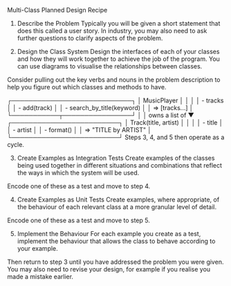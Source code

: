 Multi-Class Planned Design Recipe
1. Describe the Problem
Typically you will be given a short statement that does this called a user story. In industry, you may also need to ask further questions to clarify aspects of the problem.

2. Design the Class System
Design the interfaces of each of your classes and how they will work together to achieve the job of the program. You can use diagrams to visualise the relationships between classes.

Consider pulling out the key verbs and nouns in the problem description to help you figure out which classes and methods to have.

┌────────────────────────────┐
│ MusicPlayer                │
│                            │
│ - tracks                   │
│ - add(track)               │
│ - search_by_title(keyword) │
│   => [tracks...]           │
└───────────┬────────────────┘
            │
            │ owns a list of
            ▼
┌─────────────────────────┐
│ Track(title, artist)    │
│                         │
│ - title                 │
│ - artist                │
│ - format()              │
│   => "TITLE by ARTIST"  │
└─────────────────────────┘
Steps 3, 4, and 5 then operate as a cycle.

3. Create Examples as Integration Tests
Create examples of the classes being used together in different situations and combinations that reflect the ways in which the system will be used.

Encode one of these as a test and move to step 4.

4. Create Examples as Unit Tests
Create examples, where appropriate, of the behaviour of each relevant class at a more granular level of detail.

Encode one of these as a test and move to step 5.

5. Implement the Behaviour
For each example you create as a test, implement the behaviour that allows the class to behave according to your example.

Then return to step 3 until you have addressed the problem you were given. You may also need to revise your design, for example if you realise you made a mistake earlier.